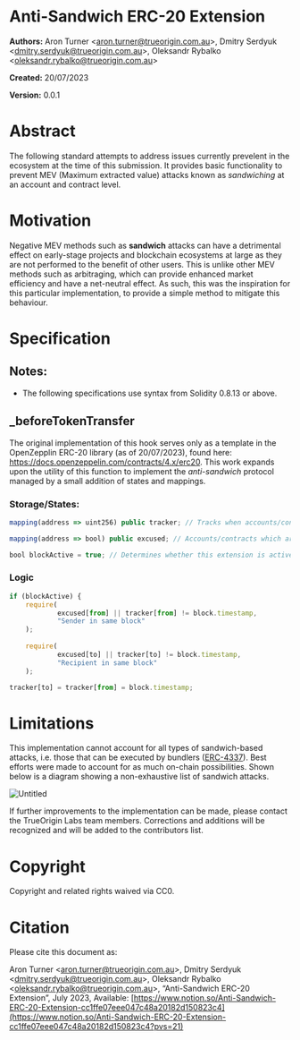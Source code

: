 # Anti-Sandwich ERC-20 Extension
**Authors:** Aron Turner <[aron.turner@trueorigin.com.au](mailto:aron.turner@trueorigin.com.au)>, Dmitry Serdyuk <[dmitry.serdyuk@trueorigin.com.au](mailto:dmitry.serdyuk@trueorigin.com.au)>, Oleksandr Rybalko <[oleksandr.rybalko@trueorigin.com.au](mailto:oleksandr.rybalko@trueorigin.com.au)>

**Created:** 20/07/2023

**Version:** 0.0.1

# Abstract

The following standard attempts to address issues currently prevelent in the ecosystem at the time of this submission. It provides basic functionality to prevent MEV (Maximum extracted value) attacks known as *sandwiching* at an account and contract level.

# Motivation

Negative MEV methods such as ************sandwich************ attacks can have a detrimental effect on early-stage projects and blockchain ecosystems at large as they are not performed to the benefit of other users. This is unlike other MEV methods such as arbitraging, which can provide enhanced market efficiency and have a net-neutral effect. As such, this was the inspiration for this particular implementation, to provide a simple method to mitigate this behaviour.

# Specification

## Notes:

- The following specifications use syntax from Solidity 0.8.13 or above.

## _beforeTokenTransfer

The original implementation of this hook serves only as a template in the OpenZepplin ERC-20 library (as of 20/07/2023), found here: https://docs.openzeppelin.com/contracts/4.x/erc20. This work expands upon the utility of this function to implement the *anti-sandwich* protocol managed by a small addition of states and mappings.

### Storage/States:

```jsx
mapping(address => uint256) public tracker; // Tracks when accounts/contracts last sent/received the token

mapping(address => bool) public excused; // Accounts/contracts which are excused from this mechanism

bool blockActive = true; // Determines whether this extension is active
```

### Logic

```jsx
if (blockActive) {
	require(
			excused[from] || tracker[from] != block.timestamp,
			"Sender in same block"
	);
	
	require(
			excused[to] || tracker[to] != block.timestamp,
			"Recipient in same block"
	);

tracker[to] = tracker[from] = block.timestamp;
```

# Limitations

This implementation cannot account for all types of sandwich-based attacks, i.e. those that can be executed by bundlers ([ERC-4337](https://eips.ethereum.org/EIPS/eip-4337)). Best efforts were made to account for as much on-chain possibilities. Shown below is a diagram showing a non-exhaustive list of sandwich attacks.

![Untitled](https://github.com/trueoriginlabs/public-solidity-contracts/blob/main/docs/imgs/anti-sandwich-erc-20-extension.jpg)

If further improvements to the implementation can be made, please contact the TrueOrigin Labs team members. Corrections and additions will be recognized and will be added to the contributors list.

# Copyright

Copyright and related rights waived via CC0.

# Citation

Please cite this document as:

Aron Turner <[aron.turner@trueorigin.com.au](mailto:aron.turner@trueorigin.com.au)>, Dmitry Serdyuk <[dmitry.serdyuk@trueorigin.com.au](mailto:dmitry.serdyuk@trueorigin.com.au)>, Oleksandr Rybalko <[oleksandr.rybalko@trueorigin.com.au](mailto:oleksandr.rybalko@trueorigin.com.au)>, “Anti-Sandwich ERC-20 Extension”, July 2023, Available: [https://www.notion.so/Anti-Sandwich-ERC-20-Extension-cc1ffe07eee047c48a20182d150823c4](https://www.notion.so/Anti-Sandwich-ERC-20-Extension-cc1ffe07eee047c48a20182d150823c4?pvs=21)